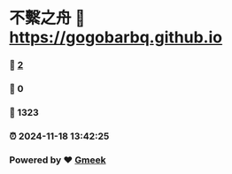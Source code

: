 # 不繫之舟 :link: https://gogobarbq.github.io 
### :page_facing_up: [2](https://gogobarbq.github.io/tag.html) 
### :speech_balloon: 0 
### :hibiscus: 1323 
### :alarm_clock: 2024-11-18 13:42:25 
### Powered by :heart: [Gmeek](https://github.com/Meekdai/Gmeek)
